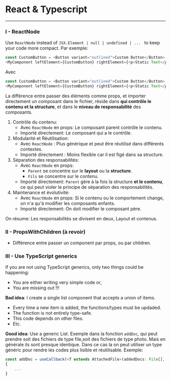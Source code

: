 # React & Typescript 
***
### I - ReactNode
Use ``ReactNode`` instead of ``JSX.Element | null | undefined | ... `` to keep your code more compact.
Par exemple:
````js
const CustomButton = <Button variant="outlined">Custom Button</Button>;
<MyComponent leftElement={CustomButton} rightElement={<p>Static Text</p>} />;
````
Avec
````js
const CustomButton = <Button variant="outlined">Custom Button</Button>;
<MyComponent leftElement={CustomButton} rightElement={<p>Static Text</p>} />;
````

La différence entre passer des éléments comme props, et importer directement un composant dans le fichier, réside dans __qui contrôle le contenu et la structure__, et dans le __niveau de responsabilité__ des composants.
1. Contrôle du contenu:
    * Avec ``ReactNode`` en props: Le composant parent contrôle le contenu.
    * Importé directement: Le composant qui a le contrôle.
2. Modularité et Réutilisation:
    * Avec ``ReactNode`` : Plus générique et peut être réutilisé dans différents contextes.
    * Importé directement : Moins flexible car il est figé dans sa structure.
3. Séparation des responsabilités:
    * Avec ``ReactNode`` en props: 
        * ``Parent`` se concentre sur le __layout__ ou la __structure__.
        * ``Fils`` se concentre sur le contenu.
    * Importé directement: ``Parent`` gère à la fois la structure __et le contenu__, ce qui peut violer le principe de séparation des responsabilités.
4. Maintenance et évolutivité:
    * Avec ``ReactNode`` en props: Si le contenu ou le comportement change, on n'a qu'à modifier les composants enfants.
    * Importé directement: On doit modifier le composant père.

On résume: Les responsabilités se divisent en deux, Layout et contenus.

### II - PropsWithChildren (à revoir)
* Différence entre passer un component par props, ou par children.

### III - Use TypeScript generics
If you are not using TypeScript generics, only two things could be happening:
* You are either writing very simple code or,
* You are missing out !!!

__Bad idea__: I create a single list component that accepts a union of items.
* Every time a new item is added, the functions/types must be updaded.
* The function is not entirely type-safe.
* This code depends on other files.
* Etc.

__Good idea__: Use a generic List.
Exemple dans la fonction ``addDoc``, qui peut prendre soit des fichiers de type file,soit des fichiers de type photo. Mais en générale ils sont presque identique.
Dans ce cas la on peut utiliser un type généric pour rendre les codes plus lisible et réutilisable.
Exemple: 
````js
const addDoc = useCallback(<T extends AttachedFile>(addedDocs: File[], type: fileType, attachedFiles: T[]) => 
{
    ...
}
````
